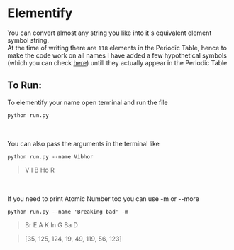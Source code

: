 # Elementify
You can convert almost any string you like into it's equivalent element symbol string.
<br>
At the time of writing there are `118` elements in the Periodic Table, hence to make the code work on all names I have added a few hypothetical symbols (which you can check [here](run.py)) untill they actually appear in the Periodic Table
<br>
## To Run:
To elementify your name open terminal and run the file<br>
```
python run.py
```
<br><br>
You can also pass the arguments in the terminal like<br>
``` 
python run.py --name Vibhor
```
>V I B Ho R

<br><br>
If you need to print Atomic Number too you can use -m or --more<br> 
```
python run.py --name 'Breaking bad' -m
```
>Br E A K In G Ba D 

>[35, 125, 124, 19, 49, 119, 56, 123]

